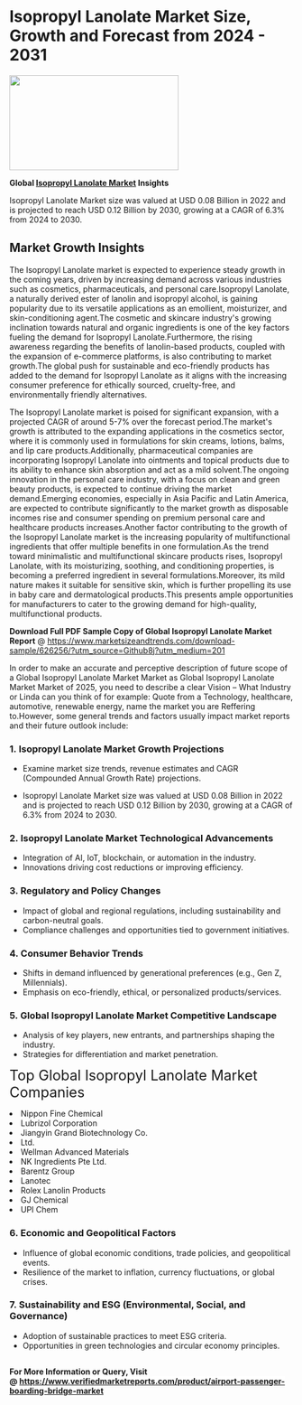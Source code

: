 <H1>Isopropyl Lanolate Market Size, Growth and Forecast from 2024 - 2031</H1><img class="aligncenter size-medium wp-image-584254" src="https://thirdeyenews.in/wp-content/uploads/2024/09/Global-Market-Research-300x168.jpeg" alt="" width="300" height="168" /><p><strong>Global&nbsp;<a href="https://www.marketsizeandtrends.com/download-sample/626256/?utm_source=Github8j?utm_medium=201">Isopropyl Lanolate Market</a> Insights</strong></p><p>Isopropyl Lanolate Market size was valued at USD 0.08 Billion in 2022 and is projected to reach USD 0.12 Billion by 2030, growing at a CAGR of 6.3% from 2024 to 2030.</p><p><h2>Market Growth Insights</h2> <p>The Isopropyl Lanolate market is expected to experience steady growth in the coming years, driven by increasing demand across various industries such as cosmetics, pharmaceuticals, and personal care.Isopropyl Lanolate, a naturally derived ester of lanolin and isopropyl alcohol, is gaining popularity due to its versatile applications as an emollient, moisturizer, and skin-conditioning agent.The cosmetic and skincare industry's growing inclination towards natural and organic ingredients is one of the key factors fueling the demand for Isopropyl Lanolate.Furthermore, the rising awareness regarding the benefits of lanolin-based products, coupled with the expansion of e-commerce platforms, is also contributing to market growth.The global push for sustainable and eco-friendly products has added to the demand for Isopropyl Lanolate as it aligns with the increasing consumer preference for ethically sourced, cruelty-free, and environmentally friendly alternatives.</p> <p>The Isopropyl Lanolate market is poised for significant expansion, with a projected CAGR of around 5-7% over the forecast period.The market's growth is attributed to the expanding applications in the cosmetics sector, where it is commonly used in formulations for skin creams, lotions, balms, and lip care products.Additionally, pharmaceutical companies are incorporating Isopropyl Lanolate into ointments and topical products due to its ability to enhance skin absorption and act as a mild solvent.The ongoing innovation in the personal care industry, with a focus on clean and green beauty products, is expected to continue driving the market demand.Emerging economies, especially in Asia Pacific and Latin America, are expected to contribute significantly to the market growth as disposable incomes rise and consumer spending on premium personal care and healthcare products increases.Another factor contributing to the growth of the Isopropyl Lanolate market is the increasing popularity of multifunctional ingredients that offer multiple benefits in one formulation.As the trend toward minimalistic and multifunctional skincare products rises, Isopropyl Lanolate, with its moisturizing, soothing, and conditioning properties, is becoming a preferred ingredient in several formulations.Moreover, its mild nature makes it suitable for sensitive skin, which is further propelling its use in baby care and dermatological products.This presents ample opportunities for manufacturers to cater to the growing demand for high-quality, multifunctional products.<p><span class=""><strong>Download Full PDF Sample Copy of Global Isopropyl Lanolate Market Report</strong> @ <a href="https://www.marketsizeandtrends.com/download-sample/626256/?utm_source=Github8j?utm_medium=201" target="_blank">https://www.marketsizeandtrends.com/download-sample/626256/?utm_source=Github8j?utm_medium=201</a></span></p><p>In order to make an accurate and perceptive description of future scope of a Global&nbsp;Isopropyl Lanolate Market Market as Global&nbsp;Isopropyl Lanolate Market Market of 2025, you need to describe a clear Vision &ndash; What Industry or Linda can you think of for example: Quote from a Technology, healthcare, automotive, renewable energy, name the market you are Reffering to.However, some general trends and factors usually impact market reports and their future outlook include:</p><h3>1.&nbsp;<strong>Isopropyl Lanolate Market Growth Projections</strong></h3><ul><li>Examine market size trends, revenue estimates and CAGR (Compounded Annual Growth Rate) projections.</li><li><p>Isopropyl Lanolate Market size was valued at USD 0.08 Billion in 2022 and is projected to reach USD 0.12 Billion by 2030, growing at a CAGR of 6.3% from 2024 to 2030.</p></li></ul><h3>2.&nbsp;<strong>Isopropyl Lanolate Market Technological Advancements</strong></h3><ul><li>Integration of AI, IoT, blockchain, or automation in the industry.</li><li>Innovations driving cost reductions or improving efficiency.</li></ul><h3>3.&nbsp;<strong>Regulatory and Policy Changes</strong></h3><ul><li>Impact of global and regional regulations, including sustainability and carbon-neutral goals.</li><li>Compliance challenges and opportunities tied to government initiatives.</li></ul><h3>4.&nbsp;<strong>Consumer Behavior Trends</strong></h3><ul><li>Shifts in demand influenced by generational preferences (e.g., Gen Z, Millennials).</li><li>Emphasis on eco-friendly, ethical, or personalized products/services.</li></ul><h3>5.&nbsp;<strong>Global Isopropyl Lanolate Market Competitive Landscape</strong></h3><ul><li>Analysis of key players, new entrants, and partnerships shaping the industry.</li><li>Strategies for differentiation and market penetration.</li></ul><p data-pm-slice="1 1 []"><span style="color: inherit; font-family: inherit; font-size: 25px;">Top Global Isopropyl Lanolate Market Companies</span></p><div class="" data-test-id=""><p><li>Nippon Fine Chemical</li><li> Lubrizol Corporation</li><li> Jiangyin Grand Biotechnology Co.</li><li> Ltd.</li><li> Wellman Advanced Materials</li><li> NK Ingredients Pte Ltd.</li><li> Barentz Group</li><li> Lanotec</li><li> Rolex Lanolin Products</li><li> GJ Chemical</li><li> UPI Chem</li></p></div><h3>6.&nbsp;<strong>Economic and Geopolitical Factors</strong></h3><ul><li>Influence of global economic conditions, trade policies, and geopolitical events.</li><li>Resilience of the market to inflation, currency fluctuations, or global crises.</li></ul><h3>7.&nbsp;<strong>Sustainability and ESG (Environmental, Social, and Governance)</strong></h3><ul><li>Adoption of sustainable practices to meet ESG criteria.</li><li>Opportunities in green technologies and circular economy principles.</li></ul><h2><strong style="font-size: 14px;">For More Information or Query, Visit @&nbsp;</strong><a style="background-color: #ffffff; font-size: 14px;" href="https://www.marketsizeandtrends.com/report/isopropyl-lanolate-market/" target="_blank">https://www.verifiedmarketreports.com/product/airport-passenger-boarding-bridge-market</a></h2>